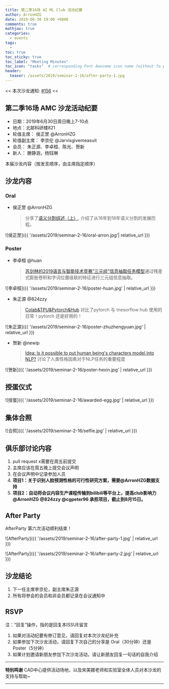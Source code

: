 ```yaml
---
title: 第二季16场 AI ML Club 活动纪要
author: ArronHZG
date: 2019-06-30 19:00 +0800
comments: true
mathjax: true
categories: 
  - events
tags:
  - 
toc: true
toc_sticky: true
toc_label: "Meeting Minutes"
toc_icon: "tasks"  # corresponding Font Awesome icon name (without fa prefix)
header:
  teaser: /assets/2019/seminar-2-16/after-party-1.jpg
---
```


<< 本次沙龙通知: [#156](https://github.com/BUPT/ai-ml.club/issues/156)  <<

## 第二季16场 AMC 沙龙活动纪要

- 日期：2019年6月30日周日晚上7-10点
- 地点：北邮科研楼821
- 轮值主席： 侯正罡 @ArronHZG
- 轮值副主席： 李京伦 @Jarvisgivemeasuit
- 会员： 朱正源、李卓桓、陈光、贺新
- 新人： 滕静涵，杨钰琳

本届沙龙内容（按发言顺序，由主席指定顺序）

## 沙龙内容
  
### Oral

- 侯正罡 @ArronHZG
    > 分享了[语义分割综述（上）](https://blog.csdn.net/Arron_hou/article/details/94134049), 介绍了从16年到18年语义分割的发展历程。

![侯正罡]({{ '/assets/2019/seminar-2-16/oral-arron.jpg'| relative_url }})

### Poster

- 李卓桓 @huan
    > [苏剑林的2019语言与智能技术竞赛“三元组”信息抽取任务模型](https://mp.weixin.qq.com/s?__biz=MzIwMTc4ODE0Mw==&mid=2247497957&idx=1&sn=cddcc805514a71a5d5e4cd95139900f5)通过残差式膨胀卷积和字词位置级联的特征进行三元组信息抽取。

![李卓桓]({{ '/assets/2019/seminar-2-16/poster-huan.jpg' | relative_url }})

- 朱正源 @824zzy
    > [Colab&TPU&Pytorch&Hub](https://pytorch.org/blog/towards-reproducible-research-with-pytorch-hub/)
对比了pytorch 与 tnesorflow hub 使用的日常！pytorch 还是好用的！

![朱正源]({{ '/assets/2019/seminar-2-16/poster-zhuzhengyuan.jpg' | relative_url }})

- 贺新 @newip
    > [Idea: Is it possible to put human being's characters model into NLP?](https://padlet.com/xin_he1/zbr80kchkcn0) 讨论了人类性格因素对于NLP任务的重要程度

![贺新]({{ '/assets/2019/seminar-2-16/poster-hexin.jpg' | relative_url }})

## 授蛋仪式

![授蛋]({{ '/assets/2019/seminar-2-16/awarded-egg.jpg' | relative_url }})

## 集体合照

![合照]({{ '/assets/2019/seminar-2-16/selfie.jpg' | relative_url }})

## 俱乐部讨论内容

1. pull request x需要在周五前提交
2. 主席应该在周五晚上提交会议声明
3. 在会议声明中记录参加人员
4. **项目1：关于识别人脸预测性格的可行性研究方案，需要@ArronHZG数据支持**
5. **项目2：自动将会议内容生产课程传输到bilibili等平台上，提高club影响力 @ArronHZG @824zzy @cgpeter96 承担项目，截止到8月15日。**

## After Party

AfterParty 第六次活动顺利结束！

![AfterParty]({{ '/assets/2019/seminar-2-16/after-party-1.jpg' | relative_url }})

![AfterParty]({{ '/assets/2019/seminar-2-16/after-party-2.jpg' | relative_url }})

## 沙龙结论

1. 下一任主席李京伦，副主席朱正源
2. 所有将参会的会员和非会员都记录在会议通知中

## RSVP

注：“回复”操作，指的是回复本ISSUE留言

1. 如果对活动纪要有修订意见，请回复对本次沙龙纪补充
2. 如果参加下次沙龙活动，请回复下次自己的分享是 Oral（30分钟）还是Poster（5分钟）
3. 如果计划邀请新朋友参加下次沙龙活动，请让新朋友回复一句话的自我介绍

---

**特别鸣谢** CAD中心提供活动场地，以及宋美娜老师和实验室全体人员对本沙龙的支持与帮助~

---
